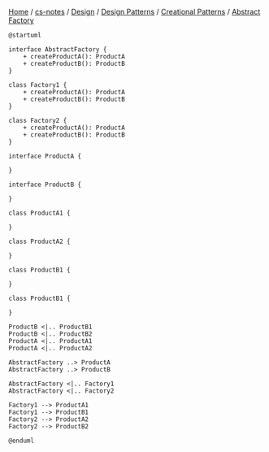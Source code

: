 [Home](https://mengxianbin.github.io) /
[cs-notes](https://mengxianbin.github.io/cs-notes/site) /
[Design](https://mengxianbin.github.io/cs-notes/site/Design) /
[Design Patterns](https://mengxianbin.github.io/cs-notes/site/Design/Design%20Patterns) /
[Creational Patterns](https://mengxianbin.github.io/cs-notes/site/Design/Design%20Patterns/Creational%20Patterns) /
[Abstract Factory](https://mengxianbin.github.io/cs-notes/site/Design/Design%20Patterns/Creational%20Patterns/Abstract%20Factory)

```puml
@startuml

interface AbstractFactory {
    + createProductA(): ProductA
    + createProductB(): ProductB
}

class Factory1 {
    + createProductA(): ProductA
    + createProductB(): ProductB
}

class Factory2 {
    + createProductA(): ProductA
    + createProductB(): ProductB
}

interface ProductA {

}

interface ProductB {

}

class ProductA1 {

}

class ProductA2 {
    
}

class ProductB1 {
    
}

class ProductB1 {
    
}

ProductB <|.. ProductB1
ProductB <|.. ProductB2
ProductA <|.. ProductA1
ProductA <|.. ProductA2

AbstractFactory ..> ProductA
AbstractFactory ..> ProductB

AbstractFactory <|.. Factory1
AbstractFactory <|.. Factory2

Factory1 --> ProductA1
Factory1 --> ProductB1
Factory2 --> ProductA2
Factory2 --> ProductB2

@enduml
```
